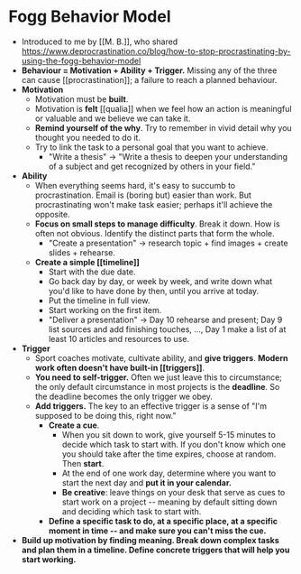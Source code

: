 # Fogg Behavior Model
- Introduced to me by [[M. B.]], who shared https://www.deprocrastination.co/blog/how-to-stop-procrastinating-by-using-the-fogg-behavior-model
- **Behaviour = Motivation + Ability + Trigger.** Missing any of the three can cause [[procrastination]]; a failure to reach a planned behaviour.
- **Motivation**
    - Motivation must be **built**.
    - Motivation is **felt** [[qualia]] when we feel how an action is meaningful or valuable and we believe we can take it.
    - **Remind yourself of the why**. Try to remember in vivid detail why you thought you needed to do it.
    - Try to link the task to a personal goal that you want to achieve. 
        - "Write a thesis" -> "Write a thesis to deepen your understanding of a subject and get recognized by others in your field."
- **Ability**
    - When everything seems hard, it's easy to succumb to procrastination. Email is (boring but) easier than work. But procrastinating won't make task easier; perhaps it'll achieve the opposite.
    - **Focus on small steps to manage difficulty**. Break it down. How is often not obvious. Identify the distinct parts that form the whole.
        - "Create a presentation" -> research topic + find images + create slides + rehearse.
    - **Create a simple [[timeline]]**
        - Start with the due date.
        - Go back day by day, or week by week, and write down what you'd like to have done by then, until you arrive at today.
        - Put the timeline in full view.
        - Start working on the first item.
        - "Deliver a presentation" -> Day 10 rehearse and present; Day 9 list sources and add finishing touches, ..., Day 1 make a list of at least 10 articles and resources to use.
- **Trigger**
    - Sport coaches motivate, cultivate ability, and **give triggers**. **Modern work often doesn't have built-in [[triggers]]**.
    - **You need to self-trigger.** Often we just leave this to circumstance; the only default circumstance in most projects is the **deadline**. So the deadline becomes the only trigger we obey.
    - **Add triggers.** The key to an effective trigger is a sense of "I'm supposed to be doing this, right now."
        - **Create a cue**.
            - When you sit down to work, give yourself 5-15 minutes to decide which task to start with. If you don't know which one you should take after the time expires, choose at random. Then **start**.
            - At the end of one work day, determine where you want to start the next day and **put it in your calendar.**
            - **Be creative**: leave things on your desk that serve as cues to start work on a project -- meaning by default sitting down and deciding which task to start with.
        - **Define a specific task to do, at a specific place, at a specific moment in time -- and make sure you can't miss the cue.**
- **Build up motivation by finding meaning. Break down complex tasks and plan them in a timeline. Define concrete triggers that will help you start working.**

